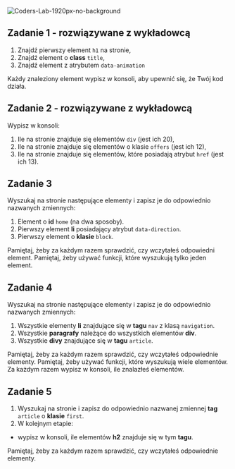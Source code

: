![Coders-Lab-1920px-no-background](https://user-images.githubusercontent.com/30623667/104709387-2b7ac180-571f-11eb-9b94-517aa6d501c9.png)



## Zadanie 1 - rozwiązywane z wykładowcą

1. Znajdź pierwszy element `h1` na stronie,
2. Znajdź element o **class** `title`,
3. Znajdź element z atrybutem `data-animation`

Każdy znaleziony element wypisz w konsoli, aby upewnić się, że Twój kod działa.



## Zadanie 2 - rozwiązywane z wykładowcą

Wypisz w konsoli:

 1. Ile na stronie znajduje się elementów `div` (jest ich 20),
 2. Ile na stronie znajduje się elementów o klasie `offers` (jest ich 12),
 3. Ile na stronie znajduje się elementów, które posiadają atrybut `href` (jest ich 13).


## Zadanie 3

Wyszukaj na stronie następujące elementy i zapisz je do odpowiednio nazwanych zmiennych:
1. Element o **id** ```home``` (na dwa sposoby).
2. Pierwszy element **li** posiadający atrybut ```data-direction```.
3. Pierwszy element o **klasie** ```block```.

Pamiętaj, żeby za każdym razem sprawdzić, czy wczytałeś odpowiedni element. Pamiętaj, żeby używać funkcji, które wyszukują tylko jeden element.



## Zadanie 4

Wyszukaj na stronie następujące elementy i zapisz je do odpowiednio nazwanych zmiennych:
1. Wszystkie elementy **li** znajdujące się w **tagu** ```nav``` z klasą `navigation`.
2. Wszystkie **paragrafy** należące do wszystkich elementów **div**.
3. Wszystkie **divy** znajdujące się w **tagu** ```article```.

Pamiętaj, żeby za każdym razem sprawdzić, czy wczytałeś odpowiednie elementy. Pamiętaj, żeby używać funkcji, które wyszukują wiele elementów. Za każdym razem wypisz w konsoli, ile znalazłeś elementów.



## Zadanie 5

1. Wyszukaj na stronie i zapisz do odpowiednio nazwanej zmiennej **tag** ```article``` o **klasie** ```first```.
2. W kolejnym etapie:
  * wypisz w konsoli, ile elementów **h2** znajduje się w tym **tagu**.

Pamiętaj, żeby za każdym razem sprawdzić, czy wczytałeś odpowiednie elementy.

